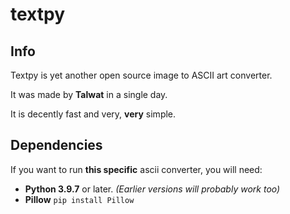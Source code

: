textpy
===

## Info
Textpy is yet another open source image to ASCII art converter.

It was made by **Talwat** in a single day.

It is decently fast and very, **very** simple.

## Dependencies
If you want to run **this specific** ascii converter, you will need:

* **Python 3.9.7** or later. *(Earlier versions will probably work too)*
* **Pillow** `pip install Pillow`